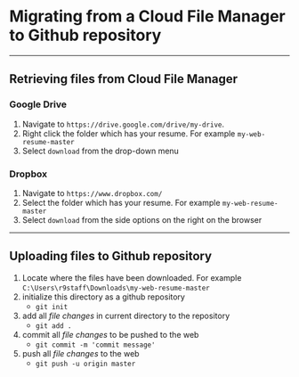 # Migrating from a Cloud File Manager to Github repository
<hr>

## Retrieving files from Cloud File Manager

### Google Drive
1. Navigate to `https://drive.google.com/drive/my-drive`.
2. Right click the folder which has your resume. For example `my-web-resume-master`
3. Select `download` from the drop-down menu


### Dropbox
1. Navigate to `https://www.dropbox.com/`
2. Select the folder which has your resume. For example `my-web-resume-master`
3. Select `download` from the side options on the right on the browser

<hr>

## Uploading files to Github repository
1. Locate where the files have been downloaded. For example `C:\Users\r9staff\Downloads\my-web-resume-master`
2. initialize this directory as a github repository
	* `git init`
3. add all _file changes_ in current directory to the repository
	* `git add .`
4. commit all _file changes_ to be pushed to the web
	* `git commit -m 'commit message'`
5. push all _file changes_ to the web
	* `git push -u origin master`